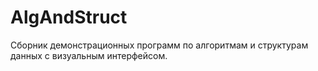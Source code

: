 # AlgAndStruct

Сборник демонстрационных программ по алгоритмам и структурам данных с визуальным интерфейсом.
